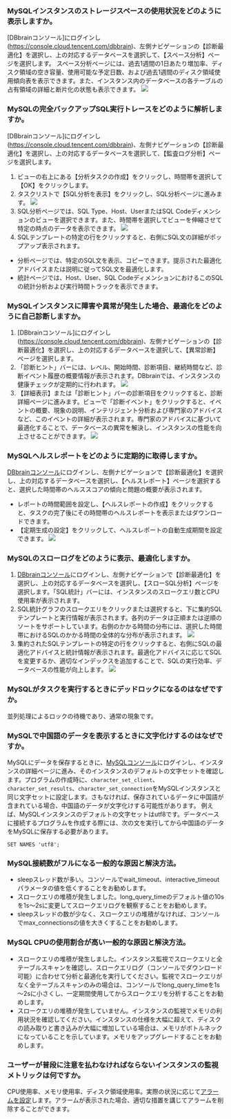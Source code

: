 ### MySQLインスタンスのストレージスペースの使用状況をどのように表示しますか。
[DBbrainコンソール]にログインし(https://console.cloud.tencent.com/dbbrain)、左側ナビゲーションの【診断最適化】を選択し、上の対応するデータベースを選択して、【スペース分析】ページを選択します。 
スペース分析ページには、過去1週間の1日あたり増加率、ディスク領域の空き容量、使用可能な予定日数、および過去1週間のディスク領域使用傾向表を表示できます。また、インスタンス内のデータベースの各テーブルの占有領域の詳細と断片化の状態も表示できます。
![](https://main.qcloudimg.com/raw/cdbbe7b6f32b829a87f9025d4acc05cd.png)

### MySQLの完全バックアップSQL実行トレースをどのように解析しますか。
[DBbrainコンソール]にログインし(https://console.cloud.tencent.com/dbbrain)、左側ナビゲーションの【診断最適化】を選択し、上の対応するデータベースを選択して、【監査ログ分析】ページを選択します。
1. ビューの右上にある【分析タスクの作成】をクリックし、時間帯を選択して【OK】をクリックします。
2. タスクリストで【SQL分析を表示】をクリックし、SQL分析ページに進みます。
![](https://main.qcloudimg.com/raw/60c636949f6bcbafe726256d2a08db5f.png)
3. SQL分析ページでは、SQL Type、Host、UserまたはSQL Codeディメンションのビューを選択できます。また、時間帯を選択してビューを伸縮させて特定の時点のデータを表示できます。
![](https://main.qcloudimg.com/raw/e4a3cf78a8c58e6f5442362c60d3ccbb.png)
4. SQLテンプレートの特定の行をクリックすると、右側にSQL文の詳細がポップアップ表示されます。
 - 分析ページでは、特定のSQL文を表示、コピーできます。提示された最適化アドバイスまたは説明に従ってSQL文を最適化します。
 - 統計ページでは、Host、User、SQL CodeディメンションにおけるこのSQLの統計分析および実行時間トラックを表示できます。
 
### MySQLインスタンスに障害や異常が発生した場合、最適化をどのように自己診断しますか。
1. [DBbrainコンソール]にログインし(https://console.cloud.tencent.com/dbbrain)、左側ナビゲーションの【診断最適化】を選択し、上の対応するデータベースを選択して、【異常診断】ページを選択します。
2. 「診断ヒント」バーには、レベル、開始時間、診断項目、継続時間など、診断イベント履歴の概要情報が表示されます。DBbrainでは、インスタンスの健康チェックが定期的に行われます。
![](https://main.qcloudimg.com/raw/6616a8f42f7da2808507d464f7d86f75.png)
3. 【詳細表示】または「診断ヒント」バーの診断項目をクリックすると、診断詳細ページに進みます。ビューで「診断イベント」をクリックすると、イベントの概要、現象の説明、インテリジェント分析および専門家のアドバイスなど、このイベントの詳細が表示されます。専門家のアドバイスに基づいて最適化することで、データベースの異常を解決し、インスタンスの性能を向上させることができます。
 ![](https://main.qcloudimg.com/raw/bd74997165d561b84f4366a902e70d43.png)

### MySQLヘルスレポートをどのように定期的に取得しますか。
[DBbrainコンソール](https://console.cloud.tencent.com/dbbrain)にログインし、左側ナビゲーションで【診断最適化】を選択し、上の対応するデータベースを選択し、【ヘルスレポート】ページを選択すると、選択した時間帯のヘルススコアの傾向と問題の概要が表示されます。 
- レポートの時間範囲を設定し、【ヘルスレポートの作成】をクリックすると、タスクの完了後にその時間帯のヘルスレポートを表示またはダウンロードできます。  
- 【定期生成の設定】をクリックして、ヘルスレポートの自動生成期間を設定できます。 
 ![](https://main.qcloudimg.com/raw/d3842c7a041d9eb4d07900f953d2abc4.png)

### MySQLのスローログをどのように表示、最適化しますか。
1. [DBbrainコンソール](https://console.cloud.tencent.com/dbbrain)にログインし、左側ナビゲーションで【診断最適化】を選択し、上の対応するデータベースを選択し、【スローSQL分析】ページを選択します。「SQL統計」バーには、インスタンスのスロークエリ数とCPU使用率が表示されます。
2. SQL統計グラフのスロークエリをクリックまたは選択すると、下に集約SQLテンプレートと実行情報が表示されます。各列のデータは正順または逆順のソートをサポートしています。右側のかかる時間の分布には、選択した時間帯におけるSQLのかかる時間の全体的な分布が表示されます。
 ![](https://main.qcloudimg.com/raw/66442e7012ad2baddc8efd8a68a1eae5.png)
3. 集約されたSQLテンプレートの特定の行をクリックすると、右側にSQLの最適化アドバイスと統計情報が表示されます。最適化アドバイスに応じてSQLを変更するか、適切なインデックスを追加することで、SQLの実行効率、データベースの性能が向上します。
 ![](https://main.qcloudimg.com/raw/0c5429de192d731e378bbfb020fdc928.png)


### MySQLがタスクを実行するときにデッドロックになるのはなぜですか。
並列処理によるロックの待機であり、通常の現象です。

### MySQLで中国語のデータを表示するときに文字化けするのはなぜですか。
MySQLにデータを保存するときに、[MySQLコンソール](https://console.cloud.tencent.com/cdb)にログインし、インスタンスの詳細ページに進み、そのインスタンスのデフォルトの文字セットを確認します。プログラムの作成時に、`character_set_client`、`character_set_results`、`character_set_connection`をMySQLインスタンスと同じ文字セットに設定します。さもなければ、保存されているデータに中国語が含まれている場合、中国語のデータが文字化けする可能性があります。
例えば、MySQLインスタンスのデフォルトの文字セットはutf8です。データベースに接続するプログラムを作成する際には、次の文を実行してから中国語のデータをMySQLに保存する必要があります。
```
SET NAMES 'utf8';
```

### MySQL接続数がフルになる一般的な原因と解決方法。
- sleepスレッド数が多い。コンソールでwait_timeout、interactive_timeoutパラメータの値を低くすることをお勧めします。
- スロークエリの堆積が発生しました。long_query_timeのデフォルト値の10sを1s～2sに変更してスロークエリログを観察することをお勧めします。
- sleepスレッドの数が少なく、スロークエリの堆積がなければ、コンソールでmax_connectionsの値を大きくすることをお勧めします。

### MySQL CPUの使用割合が高い一般的な原因と解決方法。
- スロークエリの堆積が発生しました。インスタンス監視でスロークエリと全テーブルスキャンを確認し、スロークエリログ（コンソールでダウンロード可能）に合わせて分析と最適化を実行してください。監視でスロークエリがなく全テーブルスキャンのみの場合は、コンソールでlong_query_timeを1s～2sに小さくし、一定期間使用してからスロークエリを分析することをお勧めします。
- スロークエリの堆積が発生していません。インスタンスの監視でメモリの利用状況を確認してください。インスタンスの仕様を大幅に超えて、ディスクの読み取りと書き込みが大幅に増加している場合は、メモリがボトルネックになっていることを示しています。メモリをアップグレードすることをお勧めします。

### ユーザーが普段に注意を払わなければならないインスタンスの監視メトリックは何ですか。
CPU使用率、メモリ使用率、ディスク領域使用率。実際の状況に応じて[アラームを設定](https://intl.cloud.tencent.com/document/product/236/8457)します。アラームが表示された場合、適切な措置を講じてアラームを削除することができます。
